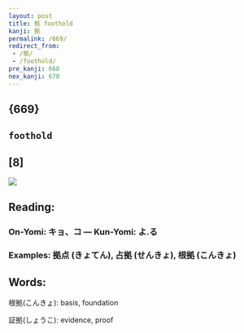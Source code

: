 ```yaml
---
layout: post
title: 拠 foothold
kanji: 拠
permalink: /669/
redirect_from:
 - /拠/
 - /foothold/
pre_kanji: 668
nex_kanji: 670
---
```


## {669}

## `foothold`

## [8]

<div class="stroke"><img src="E68BA0.png" /></div>

## Reading:

### On-Yomi: キョ、コ &mdash; Kun-Yomi: よ.る

### Examples: 拠点 (きょてん), 占拠 (せんきょ), 根拠 (こんきょ)

## Words:

根拠(こんきょ): basis, foundation

証拠(しょうこ): evidence, proof
